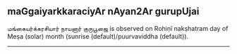 ## maGgaiyarkkaraciyAr nAyan2Ar gurupUjai
மங்கையர்க்கரசியார் நாயனார் குருபூஜை is observed on Rohiṇī nakṣhatram day of Meṣa (solar) month (sunrise (default)/puurvaviddha (default)).



---
